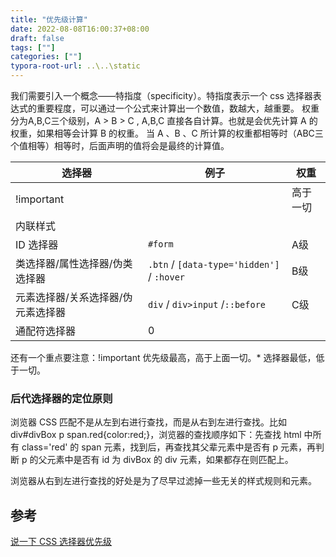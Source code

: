 ```yaml
---
title: "优先级计算"
date: 2022-08-08T16:00:37+08:00
draft: false
tags: [""]
categories: [""]
typora-root-url: ..\..\static
---
```


我们需要引入一个概念——特指度（specificity）。特指度表示一个 css 选择器表达式的重要程度，可以通过一个公式来计算出一个数值，数越大，越重要。
权重分为A,B,C三个级别，A > B > C , A,B,C 直接各自计算。也就是会优先计算 A 的权重，如果相等会计算 B 的权重。
当 A 、B 、C 所计算的权重都相等时（ABC三个值相等）相等时，后面声明的值将会是最终的计算值。

  选择器|例子|权重
  --|--|--|
  !important || 高于一切
  内联样式||
  ID 选择器|`#form`|A级
  类选择器/属性选择器/伪类选择器|`.btn` / `[data-type='hidden']` / `:hover`|B级
  元素选择器/关系选择器/伪元素选择器|`div` / `div>input` /`::before`|C级
  通配符选择器|0

还有一个重点要注意：!important 优先级最高，高于上面一切。\* 选择器最低，低于一切。

### 后代选择器的定位原则

浏览器 CSS 匹配不是从左到右进行查找，而是从右到左进行查找。比如 div#divBox p span.red{color:red;}，浏览器的查找顺序如下：先查找 html 中所有 class='red' 的 span 元素，找到后，再查找其父辈元素中是否有 p 元素，再判断 p 的父元素中是否有 id 为 divBox 的 div 元素，如果都存在则匹配上。

浏览器从右到左进行查找的好处是为了尽早过滤掉一些无关的样式规则和元素。

## 参考
[说一下 CSS 选择器优先级](https://juejin.im/post/5e97045b6fb9a03c31762a2f)